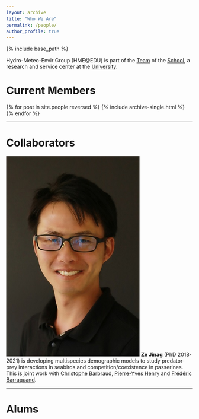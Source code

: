 ```yaml
---
layout: archive
title: "Who We Are"
permalink: /people/
author_profile: true
---
```


{% include base_path %}

Hydro-Meteo-Envir Group (HME@EDU) is part of the [Team]() of the [School](), a research and service center at the [University]().

Current Members
======

{% for post in site.people reversed %}
  {% include archive-single.html %}
{% endfor %}
<hr> 

Collaborators
======

<div class="article-style">

<p><img src="/images/profile.jpg" alt="">
<strong>Ze Jinag</strong> (PhD 2018-2021) is developing multispecies demographic models to study predator-prey interactions in seabirds and competition/coexistence in passerines. This is joint work with 
<a href="http://www.cebc.cnrs.fr/ecomm/Fr_ecomm/equip_CB.html" target="_blank" rel="noopener">Christophe Barbraud</a>, 
<a href="http://mecadev.cnrs.fr/index.php?post/Henry-Pierre-Yves" target="_blank" rel="noopener">Pierre-Yves Henry</a> and 
<a href="https://sites.google.com/site/fredbarraquand/home" target="_blank" rel="noopener">Frédéric Barraquand</a>.</p>


</div>
<hr> 

Alums
======

